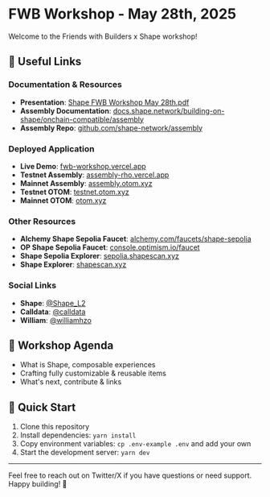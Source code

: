 # FWB Workshop - May 28th, 2025

Welcome to the Friends with Builders x Shape workshop!

## 🔗 Useful Links

### Documentation & Resources

- **Presentation**: [Shape FWB Workshop May 28th.pdf](https://github.com/shape-network/fwb-workshop-may-2025/raw/main/public/presentation.pdf)
- **Assembly Documentation**: [docs.shape.network/building-on-shape/onchain-compatible/assembly](https://docs.shape.network/building-on-shape/onchain-compatible/assembly)
- **Assembly Repo**: [github.com/shape-network/assembly](https://github.com/shape-network/assembly)

### Deployed Application

- **Live Demo**: [fwb-workshop.vercel.app](https://fwb-workshop.vercel.app/)
- **Testnet Assembly**: [assembly-rho.vercel.app](https://https://assembly-rho.vercel.app//)
- **Mainnet Assembly**: [assembly.otom.xyz](https://assembly.otom.xyz/)
- **Testnet OTOM**: [testnet.otom.xyz](https://testnet.otom.xyz/)
- **Mainnet OTOM**: [otom.xyz](https://otom.xyz/)

### Other Resources

- **Alchemy Shape Sepolia Faucet**: [alchemy.com/faucets/shape-sepolia](https://www.alchemy.com/faucets/shape-sepolia)
- **OP Shape Sepolia Faucet**: [console.optimism.io/faucet](https://console.optimism.io/faucet)
- **Shape Sepolia Explorer**: [sepolia.shapescan.xyz](https://sepolia.shapescan.xyz/token/0x489B90261Ccf74E4D3883fd8B2C6A19f6E8B2b06)
- **Shape Explorer**: [shapescan.xyz](https://shapescan.xyz/token/0x72b89472d81BADAf167FB21c128fAA5e495de904)

### Social Links

- **Shape**: [@Shape_L2](https://x.com/Shape_L2)
- **Calldata**: [@calldata](https://x.com/calldata)
- **William**: [@williamhzo](https://x.com/williamhzo)

## 📝 Workshop Agenda

- What is Shape, composable experiences
- Crafting fully customizable & reusable items
- What's next, contribute & links

## 🚀 Quick Start

1. Clone this repository
2. Install dependencies: `yarn install`
3. Copy environment variables: `cp .env-example .env` and add your own
4. Start the development server: `yarn dev`

---

Feel free to reach out on Twitter/X if you have questions or need support. Happy building! 🎉
